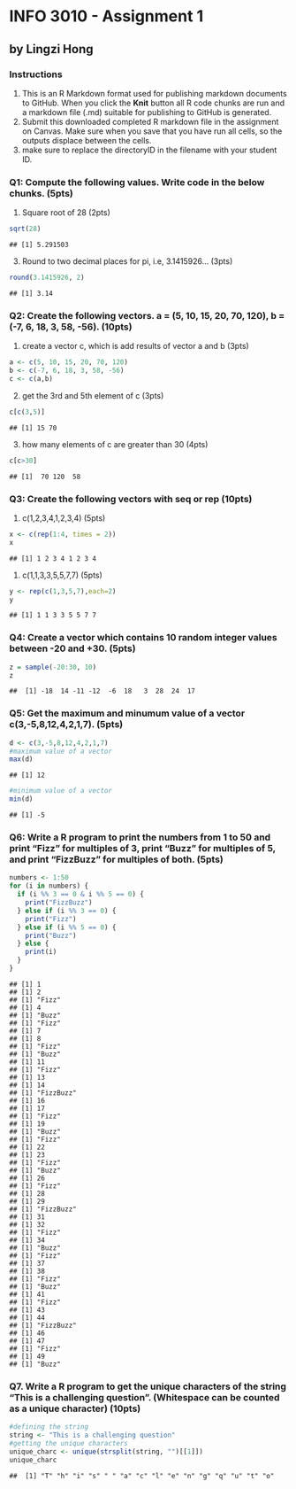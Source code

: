 INFO 3010 - Assignment 1
================

## by Lingzi Hong

### Instructions

1.  This is an R Markdown format used for publishing markdown documents
    to GitHub. When you click the **Knit** button all R code chunks are
    run and a markdown file (.md) suitable for publishing to GitHub is
    generated.
2.  Submit this downloaded completed R markdown file in the assignment
    on Canvas. Make sure when you save that you have run all cells, so
    the outputs displace between the cells.
3.  make sure to replace the directoryID in the filename with your
    student ID.

### Q1: Compute the following values. Write code in the below chunks. (5pts)

1)  Square root of 28 (2pts)

``` r
sqrt(28)
```

    ## [1] 5.291503

3)  Round to two decimal places for pi, i.e, 3.1415926… (3pts)

``` r
round(3.1415926, 2)
```

    ## [1] 3.14

### Q2: Create the following vectors. a = (5, 10, 15, 20, 70, 120), b = (-7, 6, 18, 3, 58, -56). (10pts)

1)  create a vector c, which is add results of vector a and b (3pts)

``` r
a <- c(5, 10, 15, 20, 70, 120)
b <- c(-7, 6, 18, 3, 58, -56)
c <- c(a,b)
```

2)  get the 3rd and 5th element of c (3pts)

``` r
c[c(3,5)]
```

    ## [1] 15 70

3)  how many elements of c are greater than 30 (4pts)

``` r
c[c>30]
```

    ## [1]  70 120  58

### Q3: Create the following vectors with seq or rep (10pts)

1)  c(1,2,3,4,1,2,3,4) (5pts)

``` r
x <- c(rep(1:4, times = 2))
x
```

    ## [1] 1 2 3 4 1 2 3 4

1)  c(1,1,3,3,5,5,7,7) (5pts)

``` r
y <- rep(c(1,3,5,7),each=2)
y
```

    ## [1] 1 1 3 3 5 5 7 7

### Q4: Create a vector which contains 10 random integer values between -20 and +30. (5pts)

``` r
z = sample(-20:30, 10)
z
```

    ##  [1] -18  14 -11 -12  -6  18   3  28  24  17

### Q5: Get the maximum and minumum value of a vector c(3,-5,8,12,4,2,1,7). (5pts)

``` r
d <- c(3,-5,8,12,4,2,1,7)
#maximum value of a vector
max(d)
```

    ## [1] 12

``` r
#minimum value of a vector
min(d)
```

    ## [1] -5

### Q6: Write a R program to print the numbers from 1 to 50 and print “Fizz” for multiples of 3, print “Buzz” for multiples of 5, and print “FizzBuzz” for multiples of both. (5pts)

``` r
numbers <- 1:50
for (i in numbers) {
  if (i %% 3 == 0 & i %% 5 == 0) {
    print("FizzBuzz")
  } else if (i %% 3 == 0) {
    print("Fizz")
  } else if (i %% 5 == 0) {
    print("Buzz")
  } else {
    print(i)
  }
}
```

    ## [1] 1
    ## [1] 2
    ## [1] "Fizz"
    ## [1] 4
    ## [1] "Buzz"
    ## [1] "Fizz"
    ## [1] 7
    ## [1] 8
    ## [1] "Fizz"
    ## [1] "Buzz"
    ## [1] 11
    ## [1] "Fizz"
    ## [1] 13
    ## [1] 14
    ## [1] "FizzBuzz"
    ## [1] 16
    ## [1] 17
    ## [1] "Fizz"
    ## [1] 19
    ## [1] "Buzz"
    ## [1] "Fizz"
    ## [1] 22
    ## [1] 23
    ## [1] "Fizz"
    ## [1] "Buzz"
    ## [1] 26
    ## [1] "Fizz"
    ## [1] 28
    ## [1] 29
    ## [1] "FizzBuzz"
    ## [1] 31
    ## [1] 32
    ## [1] "Fizz"
    ## [1] 34
    ## [1] "Buzz"
    ## [1] "Fizz"
    ## [1] 37
    ## [1] 38
    ## [1] "Fizz"
    ## [1] "Buzz"
    ## [1] 41
    ## [1] "Fizz"
    ## [1] 43
    ## [1] 44
    ## [1] "FizzBuzz"
    ## [1] 46
    ## [1] 47
    ## [1] "Fizz"
    ## [1] 49
    ## [1] "Buzz"

### Q7. Write a R program to get the unique characters of the string “This is a challenging question”. (Whitespace can be counted as a unique character) (10pts)

``` r
#defining the string
string <- "This is a challenging question"
#getting the unique characters
unique_charc <- unique(strsplit(string, "")[[1]])
unique_charc
```

    ##  [1] "T" "h" "i" "s" " " "a" "c" "l" "e" "n" "g" "q" "u" "t" "o"
